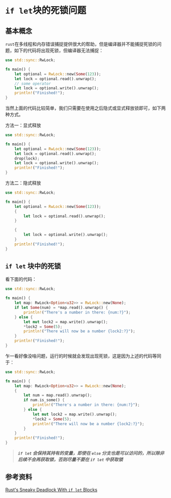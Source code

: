 # `if let`块的死锁问题

## 基本概念

`rust`在多线程和内存错误捕捉提供很大的帮助，但是编译器并不能捕捉死锁的问题，如下的代码将出现死锁，但编译器无法捕捉：

```rust
use std::sync::RwLock;

fn main() {
    let optional = RwLock::new(Some(123));
    let lock = optional.read().unwrap();
    // some operator
    let lock = optional.write().unwrap();
    println!("Finished!");
}
```

当然上面的代码比较简单，我们只需要在使用之后隐式或显式释放锁即可，如下两种方式。

方法一：显式释放

```rust
use std::sync::RwLock;

fn main() {
    let optional = RwLock::new(Some(123));
    let lock = optional.read().unwrap();
    drop(lock);
    let lock = optional.write().unwrap();
    println!("Finished!");
}
```

方法二：隐式释放

```rust
use std::sync::RwLock;

fn main() {
    let optional = RwLock::new(Some(123));
    {
        let lock = optional.read().unwrap();
    }

    {
        let lock = optional.write().unwrap();
    }
    println!("Finished!");
}
```

## `if let` 块中的死锁

看下面的代码：

```rust
use std::sync::RwLock;

fn main() {
    let map: RwLock<Option<u32>> = RwLock::new(None);
    if let Some(num) = *map.read().unwrap() {
        println!("There's a number in there: {num:?}");
    } else {
        let mut lock2 = map.write().unwrap();
        *lock2 = Some(5);
        println!("There will now be a number {lock2:?}");
    }
    println!("Finished!");
}
```

乍一看好像没啥问题，运行的时候就会发现出现死锁，这是因为上述的代码等同于：

```rust
use std::sync::RwLock;

fn main() {
    let map: RwLock<Option<u32>> = RwLock::new(None);
    {
        let num = map.read().unwrap();
        if num.is_some() {
            println!("There's a number in there: {num:?}");
        } else {
            let mut lock2 = map.write().unwrap();
            *lock2 = Some(5);
            println!("There will now be a number {lock2:?}");
        }
    }
    println!("Finished!");
}
```

>***`if let` 会保持其持有的变量，即使在 `else` 分支也是可以访问的，所以除非后续不会再获取锁，否则尽量不要在 `if let` 中获取锁***

## 参考资料

[Rust's Sneaky Deadlock With `if let` Blocks](https://brooksblog.bearblog.dev/rusts-sneaky-deadlock-with-if-let-blocks/)
